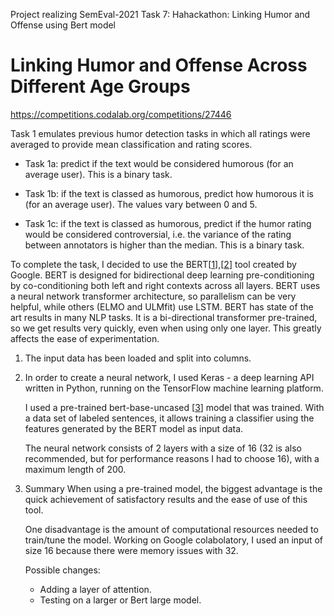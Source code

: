 Project realizing SemEval-2021 Task 7: Hahackathon: Linking Humor and Offense using Bert model

# Linking Humor and Offense Across Different Age Groups

https://competitions.codalab.org/competitions/27446

Task 1 emulates previous humor detection tasks in which all ratings were averaged to provide mean classification and rating scores. 

-	Task 1a: predict if the text would be considered humorous (for an average user). This is a binary task.

-	Task 1b: if the text is classed as humorous, predict how humorous it is (for an average user). The values vary between 0 and 5.

-	Task 1c: if the text is classed as humorous, predict if the humor rating would be considered controversial, i.e. the variance of the rating between annotators is higher than the median. This is a binary task.


To complete the task, I decided to use the BERT[[1](https://arxiv.org/pdf/1810.04805.pdf)],[[2](https://github.com/google-research/bert)] tool created by Google. BERT is designed for bidirectional deep learning pre-conditioning by co-conditioning both left and right contexts across all layers. BERT uses a neural network transformer architecture, so parallelism can be very helpful, while others (ELMO and ULMfit) use LSTM. BERT has state of the art results in many NLP tasks. It is a bi-directional transformer pre-trained, so we get results very quickly, even when using only one layer. This greatly affects the ease of experimentation.
1. The input data has been loaded and split into columns.
2. In order to create a neural network, I used Keras - a deep learning API written in Python, running on the TensorFlow machine learning platform.

    I used a pre-trained bert-base-uncased [[3](https://huggingface.co/bert-base-uncased)] model that was trained. With a data set of labeled sentences, it allows training a classifier using the features generated by the BERT model as input data.

    The neural network consists of 2 layers with a size of 16 (32 is also recommended, but for performance reasons I had to choose 16), with a maximum length of 200.

3. Summary
When using a pre-trained model, the biggest advantage is the quick achievement of satisfactory results and the ease of use of this tool.

    One disadvantage is the amount of computational resources needed to train/tune the model. Working on Google colabolatory, I used an input of size 16 because there were memory issues with 32.

    Possible changes:
    - Adding a layer of attention.
    - Testing on a larger or Bert large model.
